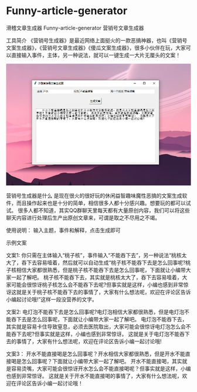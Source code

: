 # Funny-article-generator
 滑稽文章生成器 Funny-article-generator 营销号文章生成器
 
工具简介
《营销号生成器》是最近网络上面挺火的一款恶搞神器，也叫《营销号文案生成器》，《营销号文章生成器》《傻瓜文案生成器》，很多小伙伴在玩，大家可以直接输入事件，主体，另一种说法，就可以一键生成一大片无厘头的文案！

![image](https://github.com/lianchua/Funny-article-generator/blob/master/%E5%BE%AE%E4%BF%A1%E6%88%AA%E5%9B%BE_20200915133648.png)

营销号生成器是什么
是现在很火的很好玩的休闲益智趣味魔性恶搞的文案生成软件，而且操作起来也是十分的简单，相信很多人都十分感兴趣。想要玩的都可以试试。
很多人都不知道，其实QQ群聊天里每天都有大量原创内容，我们可以将这些聊天内容进行处理后生产出原创文章来，可谓是取之不尽用之不竭。

使用说明：
输入主题，事件和解释，点击生成即可

示例文案

文案1:
你只需在主体输入“桃子核”，事件输入“不能吞下去”，另一种说法“桃核太大了，吞下去容易噎着，然后就可以自动生成“桃子核不能吞下去是怎么回事呢?桃子核相信大家都很熟悉，但是桃子核不能吞下去是怎么回事呢，下面就让小编带大家一起了解吧。
桃子核不能吞下去，其实就是桃核太大了，吞下去容易噎着，大家可能会很惊讶桃子核怎么会不能吞下去呢?但事实就是这样，小编也感到非常惊讶这就是关于桃子核不能吞下去的事情了，大家有什么想法呢，欢迎在评论区告诉小编起讨论哦!”这样一段没营养的文字。

文案2:
电灯泡不能吞下去是怎么回事呢?电灯泡相信大家都很熟悉，但是电灯泡不能吞下去是怎么回事呢，下面就让小编带大家一起了解吧。
电灯泡不能吞下去，其实就是容易卡住导致窒息，必须去医院取出，大家可能会很惊讶电灯泡怎么会不能吞下去呢?但事实就是这样，小编也感到非常惊讶。
这就是关于电灯泡不能吞下去的事情了，大家有什么想法呢，欢迎在评论区告诉小编一起讨论哦!

文案3：
开水不能直接喝是怎么回事呢？开水相信大家都很熟悉，但是开水不能直接喝是怎么回事呢？下面就让小编带大家一起了解吧。 开水不能直接喝，其实就是容易烫嘴，大家可能会很惊讶开水怎么会不能直接喝呢？但事实就是这样，小编也感到非常惊讶。  这就是关于开水不能直接喝的事情了，大家有什么想法呢，欢迎在评论区告诉小编一起讨论哦！
